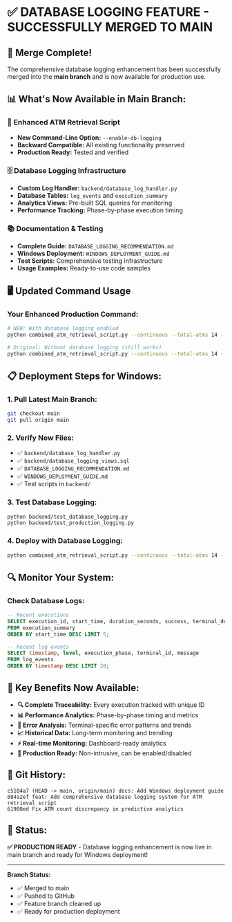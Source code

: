 # ✅ DATABASE LOGGING FEATURE - SUCCESSFULLY MERGED TO MAIN

## 🎉 **Merge Complete!**

The comprehensive database logging enhancement has been successfully merged into the **main branch** and is now available for production use.

## 📊 **What's Now Available in Main Branch:**

### 🚀 **Enhanced ATM Retrieval Script**
- **New Command-Line Option:** `--enable-db-logging`
- **Backward Compatible:** All existing functionality preserved
- **Production Ready:** Tested and verified

### 🗄️ **Database Logging Infrastructure**
- **Custom Log Handler:** `backend/database_log_handler.py`
- **Database Tables:** `log_events` and `execution_summary`
- **Analytics Views:** Pre-built SQL queries for monitoring
- **Performance Tracking:** Phase-by-phase execution timing

### 📚 **Documentation & Testing**
- **Complete Guide:** `DATABASE_LOGGING_RECOMMENDATION.md`
- **Windows Deployment:** `WINDOWS_DEPLOYMENT_GUIDE.md`
- **Test Scripts:** Comprehensive testing infrastructure
- **Usage Examples:** Ready-to-use code samples

## 🖥️ **Updated Command Usage**

### Your Enhanced Production Command:
```bash
# NEW: With database logging enabled
python combined_atm_retrieval_script.py --continuous --total-atms 14 --save-to-db --use-new-tables --enable-db-logging

# Original: Without database logging (still works)
python combined_atm_retrieval_script.py --continuous --total-atms 14 --save-to-db --use-new-tables
```

## 📋 **Deployment Steps for Windows:**

### 1. **Pull Latest Main Branch:**
```bash
git checkout main
git pull origin main
```

### 2. **Verify New Files:**
- ✅ `backend/database_log_handler.py`
- ✅ `backend/database_logging_views.sql`
- ✅ `DATABASE_LOGGING_RECOMMENDATION.md`
- ✅ `WINDOWS_DEPLOYMENT_GUIDE.md`
- ✅ Test scripts in `backend/`

### 3. **Test Database Logging:**
```bash
python backend/test_database_logging.py
python backend/test_production_logging.py
```

### 4. **Deploy with Database Logging:**
```bash
python combined_atm_retrieval_script.py --continuous --total-atms 14 --save-to-db --use-new-tables --enable-db-logging
```

## 🔍 **Monitor Your System:**

### Check Database Logs:
```sql
-- Recent executions
SELECT execution_id, start_time, duration_seconds, success, terminal_details_processed 
FROM execution_summary 
ORDER BY start_time DESC LIMIT 5;

-- Recent log events  
SELECT timestamp, level, execution_phase, terminal_id, message 
FROM log_events 
ORDER BY timestamp DESC LIMIT 20;
```

## 🎯 **Key Benefits Now Available:**

- **🔍 Complete Traceability:** Every execution tracked with unique ID
- **📊 Performance Analytics:** Phase-by-phase timing and metrics
- **🚨 Error Analysis:** Terminal-specific error patterns and trends
- **📈 Historical Data:** Long-term monitoring and trending
- **⚡ Real-time Monitoring:** Dashboard-ready analytics
- **🔧 Production Ready:** Non-intrusive, can be enabled/disabled

## 📝 **Git History:**

```
c5104a7 (HEAD -> main, origin/main) docs: Add Windows deployment guide
884a2ef feat: Add comprehensive database logging system for ATM retrieval script
61900ed Fix ATM count discrepancy in predictive analytics
```

## 🌟 **Status:** 
**✅ PRODUCTION READY** - Database logging enhancement is now live in main branch and ready for Windows deployment!

---
**Branch Status:**
- ✅ Merged to main
- ✅ Pushed to GitHub  
- ✅ Feature branch cleaned up
- ✅ Ready for production deployment

